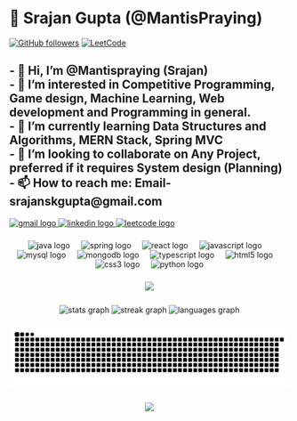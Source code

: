# 🧙 Srajan Gupta (@MantisPraying)
[![GitHub followers](https://img.shields.io/github/followers/Mantispraying?label=Follow&style=social)](https://github.com/Mantispraying/?tab=follow)
[![LeetCode](https://img.shields.io/badge/dynamic/json?style=plastic&labelColor=black&color=%23ffa116&label=Solved&query=solvedOverTotal&url=https%3A%2F%2Fleetcode-badge.vercel.app%2Fapi%2Fusers%2FMantisPraying&logo=leetcode&logoColor=yellow)](https://leetcode.com/MantisPraying/)
<h2 align="left">- 👋 Hi, I’m @Mantispraying (Srajan)<br>- 👀 I’m interested in Competitive Programming, Game design, Machine Learning, Web development and Programming in general.<br>- 🌱 I’m currently learning Data Structures and Algorithms, MERN Stack, Spring MVC<br>- 💞️ I’m looking to collaborate on Any Project, preferred if it requires System design (Planning)<br>- 📫 How to reach me: Email- srajanskgupta@gmail.com</h2>

<div align="left">
  <a href="mailto:srajanskgupta@gmail.com" target="_blank">
    <img src="https://img.shields.io/static/v1?message=Gmail&logo=gmail&label=srajanskgupta@gmail.com&color=D14836&logoColor=white&labelColor=&style=for-the-badge" height="35" alt="gmail logo"  />
  </a>
  <a href="https://www.linkedin.com/in/srajanskgupta/" target="_blank">
    <img src="https://img.shields.io/static/v1?message=LinkedIn&logo=linkedin&label=srajanskgupta&color=0077B5&logoColor=white&labelColor=&style=for-the-badge" height="35" alt="linkedin logo"  />
  </a>
  <a href="https://leetcode.com/u/MantisPraying/" target="_blank">
    <img src="https://img.shields.io/static/v1?message=Leetcode&logo=stackoverflow&label=MantisPraying&color=FE7A16&logoColor=white&labelColor=&style=for-the-badge" height="35" alt="leetcode logo"  />
  </a>
</div>

###

<div align="center">
  <img src="https://cdn.jsdelivr.net/gh/devicons/devicon/icons/java/java-original.svg" height="30" alt="java logo"  />
  <img width="12" />
  <img src="https://cdn.jsdelivr.net/gh/devicons/devicon/icons/spring/spring-original.svg" height="30" alt="spring logo"  />
  <img width="12" />
  <img src="https://cdn.jsdelivr.net/gh/devicons/devicon/icons/react/react-original.svg" height="30" alt="react logo"  />
  <img width="12" />
  <img src="https://cdn.jsdelivr.net/gh/devicons/devicon/icons/javascript/javascript-original.svg" height="30" alt="javascript logo"  />
  <img width="12" />
  <img src="https://cdn.jsdelivr.net/gh/devicons/devicon/icons/mysql/mysql-original.svg" height="30" alt="mysql logo"  />
  <img width="12" />
  <img src="https://cdn.jsdelivr.net/gh/devicons/devicon/icons/mongodb/mongodb-original.svg" height="30" alt="mongodb logo"  />
  <img width="12" />
  <img src="https://cdn.jsdelivr.net/gh/devicons/devicon/icons/typescript/typescript-original.svg" height="30" alt="typescript logo"  />
  <img width="12" />
  <img src="https://cdn.jsdelivr.net/gh/devicons/devicon/icons/html5/html5-original.svg" height="30" alt="html5 logo"  />
  <img width="12" />
  <img src="https://cdn.jsdelivr.net/gh/devicons/devicon/icons/css3/css3-original.svg" height="30" alt="css3 logo"  />
  <img width="12" />
  <img src="https://cdn.jsdelivr.net/gh/devicons/devicon/icons/python/python-original.svg" height="30" alt="python logo"  />
</div>

###

<div align="center">
  <img height="200" src="https://i.imgflip.com/98am7e.gif"  />
</div>

###

<div align="center">
  <img src="https://github-readme-stats.vercel.app/api?username=Mantispraying&hide_title=false&hide_rank=true&show_icons=true&include_all_commits=true&count_private=true&disable_animations=false&theme=dracula&locale=en&hide_border=false" height="150" alt="stats graph"  />
  <img src="https://streak-stats.demolab.com?user=Mantispraying&locale=en&mode=daily&theme=dracula&hide_border=false&border_radius=5" height="150" alt="streak graph"  />
  <img src="https://github-readme-stats.vercel.app/api/top-langs?username=Mantispraying&locale=en&hide_title=false&layout=compact&card_width=320&langs_count=5&theme=dracula&hide_border=false" height="150" alt="languages graph"  />
</div>

###

<img src="https://raw.githubusercontent.com/Mantispraying/Mantispraying/output/snake.svg" alt="Snake animation" />

###

<div align="center">
  <img src="https://profile-counter.glitch.me/Mantispraying/count.svg?"  />
</div>

###
